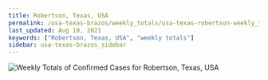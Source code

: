 ```yaml
---
title: Robertson, Texas, USA
permalink: /usa-texas-brazos/weekly_totals/usa-texas-robertson-weekly_totals.html
last_updated: Aug 19, 2021
keywords: ["Robertson, Texas, USA", "weekly totals"]
sidebar: usa-texas-brazos_sidebar
---
```


![Weekly Totals of Confirmed Cases for Robertson, Texas, USA](/covid_tracker/images/graphs/usa-texas-robertson-weekly_totals_graph.png)
